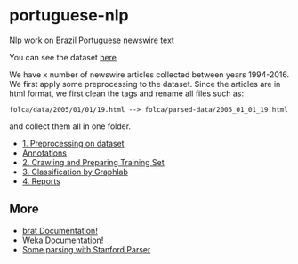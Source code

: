 # portuguese-nlp
Nlp work on Brazil Portuguese newswire text

You can see the dataset [here](http://mann.cmpe.boun.edu.tr/folha_data/)



We have x number of newswire articles collected between years 1994-2016. We first apply some preprocessing to the dataset. Since the articles are in html format, we first clean the tags and rename all files such as:

    folca/data/2005/01/01/19.html --> folca/parsed-data/2005_01_01_19.html

and collect them all in one folder.

- [1. Preprocessing on dataset](/dataset/README.md)
- [Annotations](https://docs.google.com/spreadsheets/d/1TBNl7NblA2Ykz1VneMGfvcL8cHkZGpl58aup3gh2E9U/edit?usp=sharing)
- [2. Crawling and Preparing Training Set](/docs/training_set_preperation.md)
- [3. Classification by Graphlab](/docs/classification_with_graphlab.md)
- [4. Reports](/docs/report_erc.md)

## More

* [brat Documentation!](/docs/brat.md)
* [Weka Documentation!](/docs/weka.md)
* [Some parsing with Stanford Parser](/docs/parse.md)
